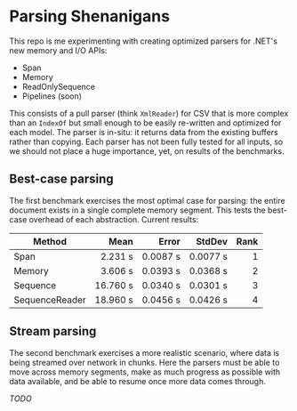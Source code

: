 # Parsing Shenanigans

This repo is me experimenting with creating optimized parsers for .NET's new memory and I/O APIs:

* Span
* Memory
* ReadOnlySequence
* Pipelines (soon)

This consists of a pull parser (think `XmlReader`) for CSV that is more complex than an `IndexOf` but small enough to be easily re-written and optimized for each model. The parser is in-situ: it returns data from the existing buffers rather than copying. Each parser has not been fully tested for all inputs, so we should not place a huge importance, yet, on results of the benchmarks.

## Best-case parsing
The first benchmark exercises the most optimal case for parsing: the entire document exists in a single complete memory segment. This tests the best-case overhead of each abstraction. Current results:

|         Method |     Mean |    Error |   StdDev | Rank |
|--------------- |---------:|---------:|---------:|-----:|
|           Span |  2.231 s | 0.0087 s | 0.0077 s |    1 |
|         Memory |  3.606 s | 0.0393 s | 0.0368 s |    2 |
|       Sequence | 16.760 s | 0.0340 s | 0.0301 s |    3 |
| SequenceReader | 18.960 s | 0.0456 s | 0.0426 s |    4 |

## Stream parsing

The second benchmark exercises a more realistic scenario, where data is being streamed over network in chunks. Here the parsers must be able to move across memory segments, make as much progress as possible with data available, and be able to resume once more data comes through.

_TODO_
